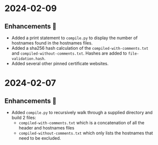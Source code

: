 # 2024-02-09
## Enhancements :rocket:
* Added a print statement to `compile.py` to display the number of hostnames found in the hostnames files.
* Added a sha256 hash calculation of the `compiled-with-comments.txt` and `compiled-without-comments.txt`. Hashes are added to `file-validation.hash`.
* Added several other pinned certificate websites.


# 2024-02-07
## Enhancements :rocket:
* Added `compile.py` to recursively walk through a supplied directory and build 2 files:
  * `compiled-with-comments.txt` which is a concatenation of all the header and hostnames files
  * `compiled-without-comments.txt` which only lists the hostnames that need to be excluded.

